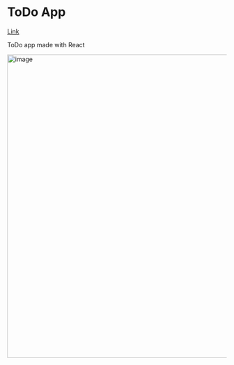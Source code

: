 # ToDo App

[Link](https://nikakarelets.github.io/react-todo-app/)

ToDo app made with React

<img width="698" alt="image" src="https://user-images.githubusercontent.com/50663450/172049035-f95b9a61-ddd6-4dbb-8136-815b3267b6e3.png">

